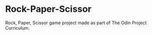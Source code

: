 # Rock-Paper-Scissor

Rock, Paper, Scissor game project made as part of The Odin Project Curriculum.
